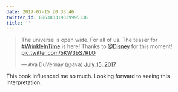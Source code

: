 ```yaml
---
date: 2017-07-15 20:33:46
twitter_id: 886383319339995136
title: ''
---
```


<blockquote class="twitter-tweet"><p lang="en" dir="ltr">The universe is open wide. For all of us. The teaser for <a href="https://twitter.com/hashtag/WrinkleInTime?src=hash&amp;ref_src=twsrc%5Etfw">#WrinkleInTime</a> is here! Thanks to <a href="https://twitter.com/Disney?ref_src=twsrc%5Etfw">@Disney</a> for this moment! <a href="https://t.co/5KW3bS7RLO">pic.twitter.com/5KW3bS7RLO</a></p>&mdash; Ava DuVernay (@ava) <a href="https://twitter.com/ava/status/886286312692633600?ref_src=twsrc%5Etfw">July 15, 2017</a></blockquote>
<script async src="https://platform.twitter.com/widgets.js" charset="utf-8"></script>

This book influenced me so much. Looking forward to seeing this interpretation.
